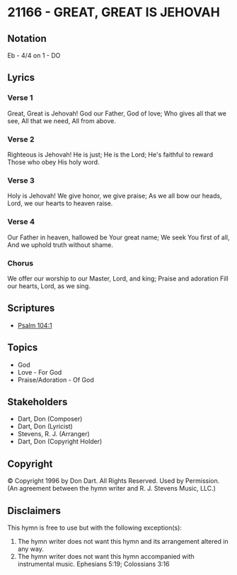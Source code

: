# 21166 - GREAT, GREAT IS JEHOVAH

## Notation

Eb - 4/4 on 1 - DO

## Lyrics

### Verse 1

Great, Great is Jehovah! God our Father, God of love; Who gives all that we see, All that we need, All from above.

### Verse 2

Righteous is Jehovah! He is just; He is the Lord; He's faithful to reward Those who obey His holy word.

### Verse 3

Holy is Jehovah! We give honor, we give praise; As we all bow our heads, Lord, we our hearts to heaven raise.

### Verse 4

Our Father in heaven, hallowed be Your great name; We seek You first of all, And we uphold truth without shame.

### Chorus

We offer our worship to our Master, Lord, and king; Praise and adoration Fill our hearts, Lord, as we sing.


## Scriptures

- [Psalm 104:1](https://www.biblegateway.com/passage/?search=Psalm%20104%3A1)

## Topics

- God
- Love - For God
- Praise/Adoration - Of God

## Stakeholders

- Dart, Don (Composer)
- Dart, Don (Lyricist)
- Stevens, R. J. (Arranger)
- Dart, Don (Copyright Holder)

## Copyright

© Copyright 1996 by Don Dart.  All Rights Reserved. Used by Permission.
(An agreement between the hymn writer and R. J. Stevens Music, LLC.)

## Disclaimers

This hymn is free to use but with the following exception(s):
1. The hymn writer does not want this hymn and its arrangement altered in any way.
2. The hymn writer does not want this hymn accompanied with instrumental music.
Ephesians 5:19; Colossians 3:16

